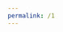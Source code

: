 ```yaml
---
permalink: /1
---
```


<script async src="https://pagead2.googlesyndication.com/pagead/js/adsbygoogle.js?client=ca-pub-6860945771889779"
     crossorigin="anonymous"></script>
<!-- 404page -->
<ins class="adsbygoogle"
     style="display:block"
     data-ad-client="ca-pub-6860945771889779"
     data-ad-slot="1593625029"
     data-ad-format="auto"
     data-full-width-responsive="true"></ins>
<script>
     (adsbygoogle = window.adsbygoogle || []).push({});
</script>